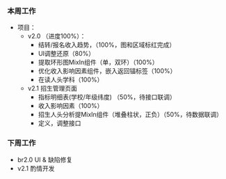 ### 本周工作
* 项目：
    * v2.0 （进度100%）：
        * 结转/报名收入趋势，（100%，图和区域标红完成）
        * UI调整还原（80%）
        * 提取环形图MixIn组件（单，双环）（100%）
        * 优化收入影响因素组件，嵌入返回锚标签（100%）
        * 在读人头学科（100%）
    * v2.1  招生管理页面
        * 指标明细表(学校/年级纬度) （50%，待接口联调）
        * 收入影响因素（100%）
        * 招生人头分析提MixIn组件（堆叠柱状，正负）（50%，待数据联调）
        * 定义，调整接口

### 下周工作
* br2.0 UI & 缺陷修复
* v2.1 酌情开发







